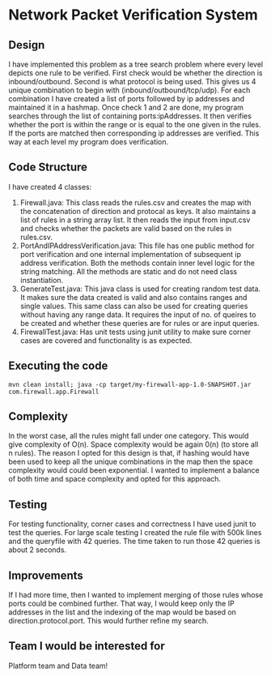 # Network Packet Verification System

 ## Design
I have implemented this problem as a tree search problem where every level depicts one rule to be verified. First check would be whether the direction is inbound/outbound. Second is what protocol is being used. This gives us 4 unique combination to begin with (inbound/outbound/tcp/udp). For each combination I have created a list of ports followed by ip addresses and maintained it in a hashmap. Once check 1 and 2 are done, my program searches through the list of containing ports:ipAddresses. It then verifies whether the port is within the range or is equal to the one given in the rules. If the ports are matched then corresponding ip addresses are verified. This way at each level my program does verification.

## Code Structure
I have created 4 classes:
1. Firewall.java: This class reads the rules.csv and creates the map with the concatenation of direction and protocal as keys. It also maintains a list of rules in a string array list. It then reads the input from input.csv and checks whether the packets are valid based on the rules in rules.csv.
2. PortAndIPAddressVerification.java: This file has one public method for port verification and one internal implementation of subsequent ip address verification. Both the methods contain inner level logic for the string matching. All the methods are static and do not need class instantiation.
3. GenerateTest.java: This java class is used for creating random test data. It makes sure the data created is valid and also contains ranges and single values. This same class can also be used for creating queries without having any range data. It requires the input of no. of queires to be created and whether these queries are for rules or are input queries.
4. FirewallTest.java: Has unit tests using junit utility to make sure corner cases are covered and functionality is as expected.

## Executing the code
```mvn clean install; java -cp target/my-firewall-app-1.0-SNAPSHOT.jar com.firewall.app.Firewall```

## Complexity
In the worst case, all the rules might fall under one category. This would give complexity of O(n). Space complexity would be again 0(n) (to store all n rules). The reason I opted for this design is that, if hashing would have been used to keep all the unique combinations in the map then the space complexity would could been exponential. I wanted to implement a balance of both time and space complexity and opted for this approach.

## Testing
For testing functionality, corner cases and correctness I have used junit to test the queries. For large scale testing I created the rule file with 500k lines and the queryfile with 42 queries. The time taken to run those 42 queries is about 2 seconds.

## Improvements
If I had more time, then I wanted to implement merging of those rules whose ports could be combined further. That way, I would keep only the IP addresses in the list and the indexing of the map would be based on direction.protocol.port. This would further refine my search.

## Team I would be interested for
Platform team and Data team!
